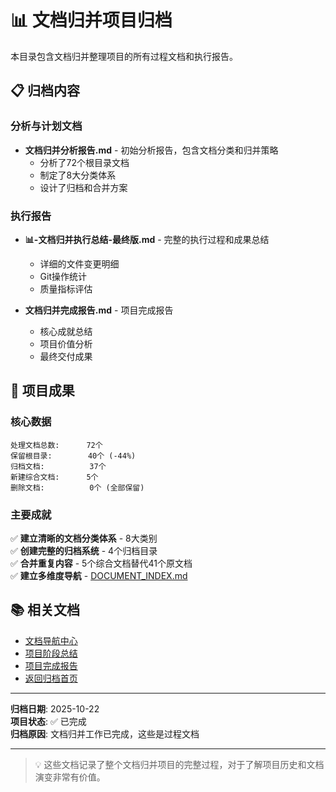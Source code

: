 # 📊 文档归并项目归档

本目录包含文档归并整理项目的所有过程文档和执行报告。

## 📋 归档内容

### 分析与计划文档
- **文档归并分析报告.md** - 初始分析报告，包含文档分类和归并策略
  - 分析了72个根目录文档
  - 制定了8大分类体系
  - 设计了归档和合并方案

### 执行报告
- **📊-文档归并执行总结-最终版.md** - 完整的执行过程和成果总结
  - 详细的文件变更明细
  - Git操作统计
  - 质量指标评估
  
- **文档归并完成报告.md** - 项目完成报告
  - 核心成就总结
  - 项目价值分析
  - 最终交付成果

## 🎯 项目成果

### 核心数据

```text
处理文档总数:      72个
保留根目录:        40个 (-44%)
归档文档:          37个
新建综合文档:      5个
删除文档:          0个 (全部保留)
```

### 主要成就

✅ **建立清晰的文档分类体系** - 8大类别  
✅ **创建完整的归档系统** - 4个归档目录  
✅ **合并重复内容** - 5个综合文档替代41个原文档  
✅ **建立多维度导航** - [DOCUMENT_INDEX.md](../../../DOCUMENT_INDEX.md)

## 📚 相关文档

- [文档导航中心](../../../DOCUMENT_INDEX.md)
- [项目阶段总结](../../../PROJECT_PHASES_SUMMARY.md)
- [项目完成报告](../../../PROJECT_COMPLETION_REPORT.md)
- [返回归档首页](../README.md)

---

**归档日期**: 2025-10-22  
**项目状态**: ✅ 已完成  
**归档原因**: 文档归并工作已完成，这些是过程文档

---

> 💡 这些文档记录了整个文档归并项目的完整过程，对于了解项目历史和文档演变非常有价值。


